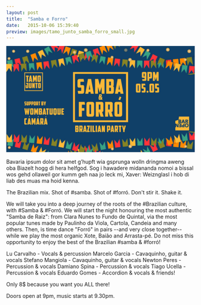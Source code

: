 ```yaml
---
layout: post
title:  "Samba e Forro"
date:   2015-10-06 15:39:40
preview: images/tamo_junto_samba_forro_small.jpg
---
```


![Picture 1](/images/tamo_junto_samba_forro.jpg)

Bavaria ipsum dolor sit amet g’hupft wia gsprunga wolln dringma aweng oba Biazelt hogg di hera helfgod. Sog i hawadere midananda nomoi a bissal wos gehd ollaweil gor kumm geh naa jo leck mi, Xaver: Weiznglasl i hob di liab des muas ma hoid kenna.


The Brazilian mix. Shot of #samba. Shot of #forró. Don't stir it. Shake it.

We will take you into a deep journey of the roots of the #Brazilian culture, with #Samba & #Forró. We will start the night honouring the most authentic "Samba de Raiz": from Clara Nunes to Fundo de Quintal, via the most popular tunes made by Paulinho da Viola, Cartola, Candeia and many others. Then, is time dance "Forró" in pairs --and very close together-- while we play the most organic Xote, Baião and Arrasta-pé. Do not miss this opportunity to enjoy the best of the Brazilian #samba & #forró!


Lu Carvalho - Vocals & percussion
Marcelo Garcia - Cavaquinho, guitar & vocals
Stefano Mangiola - Cavaquinho, guitar & vocals
Newton Peres - Percussion & vocals
Damiano Spina - Percussion & vocals
Tiago Ucella - Percussion & vocals
Eduardo Gomes - Accordion & vocals
& friends!

Only 8$ because you want you ALL there!

Doors open at 9pm, music starts at 9.30pm.